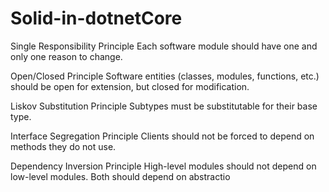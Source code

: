# Solid-in-dotnetCore
Single Responsibility Principle
Each software module should have one and only one reason to change.

Open/Closed Principle
Software entities (classes, modules, functions, etc.) should be open for extension, but closed for modification.

Liskov Substitution Principle
Subtypes must be substitutable for their base type.

Interface Segregation Principle
Clients should not be forced to depend on methods they do not use.

Dependency Inversion Principle
High-level modules should not depend on low-level modules. Both should depend on abstractio
